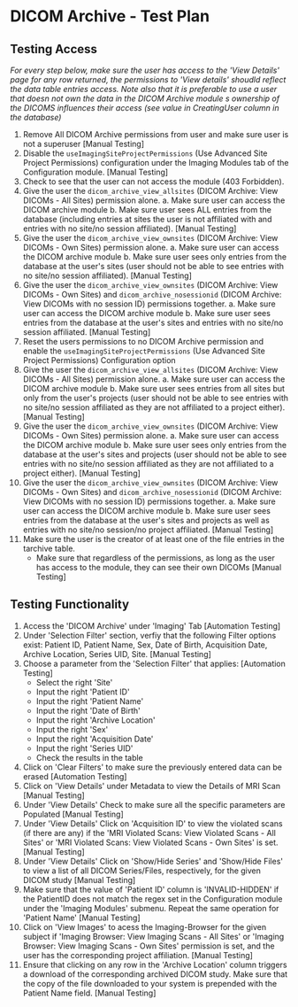 # DICOM Archive - Test Plan

## Testing Access
*For every step below, make sure the user has access to the 'View Details' page for any row returned, the permissions to 'View details' shoudld reflect the data table entries access. Note also that it is preferable to use a user that doesn not own the data in the DICOM Archive module s ownership of the DICOMS influences their access (see value in CreatingUser column in the database)*
1. Remove All DICOM Archive permissions from user and make sure user is not a superuser
   [Manual Testing]
2. Disable the `useImagingSiteProjectPermissions` (Use Advanced Site Project Permissions) configuration under the Imaging Modules tab of the Configuration module.
   [Manual Testing]
3. Check to see that the user can not access the module (403 Forbidden).
4. Give the user the `dicom_archive_view_allsites` (DICOM Archive: View DICOMs - All Sites) permission alone.
    a. Make sure user can access the DICOM archive module
    b. Make sure user sees ALL entries from the database (including entries at sites the user is not affiliated with and entries with no site/no session affiliated).
   [Manual Testing]
5. Give the user the `dicom_archive_view_ownsites` (DICOM Archive: View DICOMs - Own Sites) permission alone.
    a. Make sure user can access the DICOM archive module
    b. Make sure user sees only entries from the database at the user's sites (user should not be able to see entries with no site/no session affiliated).
   [Manual Testing]
6. Give the user the `dicom_archive_view_ownsites` (DICOM Archive: View DICOMs - Own Sites) and `dicom_archive_nosessionid` (DICOM Archive: View DICOMs with no session ID) permissions together.
    a. Make sure user can access the DICOM archive module
    b. Make sure user sees entries from the database at the user's sites and entries with no site/no session affiliated.
   [Manual Testing]
7. Reset the users permissions to no DICOM Archive permission and enable the `useImagingSiteProjectPermissions` (Use Advanced Site Project Permissions) Configuration option
8. Give the user the `dicom_archive_view_allsites` (DICOM Archive: View DICOMs - All Sites) permission alone.
    a. Make sure user can access the DICOM archive module
    b. Make sure user sees entries from all sites but only from the user's projects (user should not be able to see entries with no site/no session affiliated as they are not affiliated to a project either).
   [Manual Testing]
9. Give the user the `dicom_archive_view_ownsites` (DICOM Archive: View DICOMs - Own Sites) permission alone.
    a. Make sure user can access the DICOM archive module
    b. Make sure user sees only entries from the database at the user's sites and projects (user should not be able to see entries with no site/no session affiliated as they are not affiliated to a project either).
   [Manual Testing]
10. Give the user the `dicom_archive_view_ownsites` (DICOM Archive: View DICOMs - Own Sites) and `dicom_archive_nosessionid` (DICOM Archive: View DICOMs with no session ID) permissions together.
    a. Make sure user can access the DICOM archive module
    b. Make sure user sees entries from the database at the user's sites and projects as well as entries with no site/no session/no project affiliated.
   [Manual Testing]
11. Make sure the user is the creator of at least one of the file entries in the tarchive table.
    - Make sure that regardless of the permissions, as long as the user has access to the module, they can see their own DICOMs
   [Manual Testing]

## Testing Functionality
1.  Access the 'DICOM Archive' under 'Imaging' Tab
    [Automation Testing]
2.  Under 'Selection Filter' section, verfiy that the following Filter options exist: Patient ID, Patient Name, Sex, Date of Birth, Acquisition Date, Archive Location, Series UID, Site.
    [Manual Testing]
3.  Choose a parameter from the 'Selection Filter' that applies: [Automation Testing]
     - Select the right 'Site'
     - Input the right 'Patient ID'
     - Input the right 'Patient Name'
     - Input the right 'Date of Birth'
     - Input the right 'Archive Location'
     - Input the right 'Sex'
     - Input the right 'Acquisition Date'
     - Input the right 'Series UID'
     - Check the results in the table
4.  Click on 'Clear Filters' to make sure the previously entered data can be erased
    [Automation Testing]
5.  Click on 'View Details' under Metadata to view the Details of MRI Scan
    [Manual Testing]
6.  Under 'View Details' Check to make sure all the specific parameters are Populated
    [Manual Testing]
7.  Under 'View Details' Click on 'Acquisition ID' to view the violated scans (if there are any) if the
    'MRI Violated Scans: View Violated Scans - All Sites' or 'MRI Violated Scans: View Violated Scans - Own Sites' is set.
    [Manual Testing]
8.  Under 'View Details' Click on 'Show/Hide Series' and 'Show/Hide Files' to view a list of all DICOM Series/Files,
    respectively, for the given DICOM study
    [Manual Testing]
9.  Make sure that the value of 'Patient ID' column is 'INVALID-HIDDEN' if the PatientID does not match the
    regex set in the Configuration module under the 'Imaging Modules' submenu. Repeat the same operation for
    'Patient Name' [Manual Testing]
10. Click on 'View Images' to acess the Imaging-Browser for the given subject if 'Imaging Browser: View Imaging Scans - All Sites' or
    'Imaging Browser: View Imaging Scans - Own Sites' permission is set, and the user has the corresponding project affiliation.
    [Manual Testing]
11. Ensure that clicking on any row in the 'Archive Location' column triggers a download of the corresponding 
    archived DICOM study. Make sure that the copy of the file downloaded to
    your system is prepended with the Patient Name field.
    [Manual Testing]